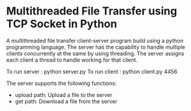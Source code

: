# Multithreaded File Transfer using TCP Socket in Python

A multithreaded file transfer client-server program build using a python programming language. The server has the capability to handle multiple clients concurrently at the same by using threading. The server assigns each client a thread to handle working for that client. 

To run server : python server.py
To run client : python client.py 4456

The server supports the following functions:
 - upload path: Upload a file to the server
 - get path: Download a file from the server
